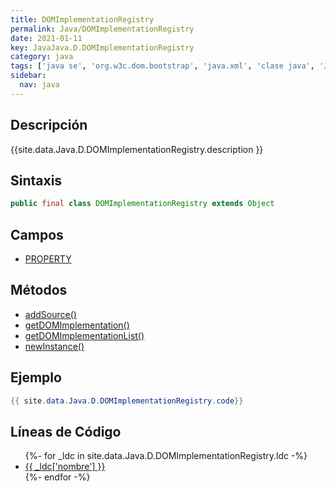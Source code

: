 ```yaml
---
title: DOMImplementationRegistry
permalink: Java/DOMImplementationRegistry
date: 2021-01-11
key: JavaJava.D.DOMImplementationRegistry
category: java
tags: ['java se', 'org.w3c.dom.bootstrap', 'java.xml', 'clase java', 'Java 1.5', 'DOM Level 3']
sidebar: 
  nav: java
---
```


## Descripción
{{site.data.Java.D.DOMImplementationRegistry.description }}

## Sintaxis
~~~java
public final class DOMImplementationRegistry extends Object
~~~

## Campos
* [PROPERTY](/Java/DOMImplementationRegistry/PROPERTY)

## Métodos
* [addSource()](/Java/DOMImplementationRegistry/addSource)
* [getDOMImplementation()](/Java/DOMImplementationRegistry/getDOMImplementation)
* [getDOMImplementationList()](/Java/DOMImplementationRegistry/getDOMImplementationList)
* [newInstance()](/Java/DOMImplementationRegistry/newInstance)

## Ejemplo
~~~java
{{ site.data.Java.D.DOMImplementationRegistry.code}}
~~~

## Líneas de Código
<ul>
{%- for _ldc in site.data.Java.D.DOMImplementationRegistry.ldc -%}
   <li>
       <a href="{{_ldc['url'] }}">{{ _ldc['nombre'] }}</a>
   </li>
{%- endfor -%}
</ul>
